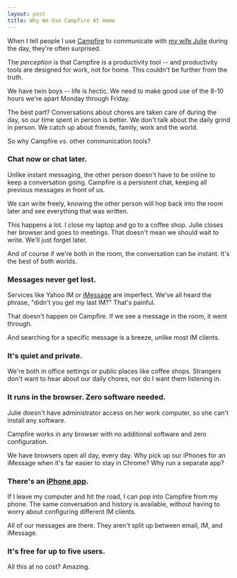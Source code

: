 ```yaml
---
layout: post
title: Why We Use Campfire At Home
---
```

When I tell people I use [Campfire](http://campfirenow.com/) to communicate with [my wife Julie](https://twitter.com/juliekim2) during the day, they're often surprised.

The _perception_ is that Campfire is a productivity tool -- and productivity tools are designed for work, not for home. This couldn't be further from the truth.

We have twin boys -- life is hectic. We need to make good use of the 8-10 hours we're apart Monday through Friday.

The best part? Conversations about chores are taken care of during the day, so our time spent in person is better. We don't talk about the daily grind in person. We catch up about friends, family, work and the world.

So why Campfire vs. other communication tools?

### Chat now or chat later.

Unlike instant messaging, the other person doesn't have to be online to keep a conversation going. Campfire is a persistent chat, keeping all previous messages in front of us.

We can write freely, knowing the other person will hop back into the room later and see everything that was written.

This happens a lot. I close my laptop and go to a coffee shop. Julie closes her browser and goes to meetings. That doesn't mean we should wait to write. We'll just forget later.

And of course if we're both in the room, the conversation can be instant. It's the best of both worlds.

### Messages never get lost.

Services like Yahoo IM or [iMessage](https://discussions.apple.com/thread/3375885?start=15&tstart=0) are imperfect. We've all heard the phrase, "didn't you get my last IM?" That's painful. 

That doesn't happen on Campfire. If we see a message in the room, it went through. 

And searching for a specific message is a breeze, unlike most IM clients.

### It's quiet and private. 

We're both in office settings or public places like coffee shops. Strangers don't want to hear about our daily chores, nor do I want them listening in.

### It runs in the browser. Zero software needed.

Julie doesn't have administrator access on her work computer, so she can't install any software.

Campfire works in any browser with no additional software and zero configuration.

We have browsers open all day, every day. Why pick up our iPhones for an iMessage when it's far easier to stay in Chrome? Why run a separate app? 

### There's an [iPhone app](https://itunes.apple.com/us/app/37signals-campfire/id377401986?mt=8).
 
If I leave my computer and hit the road, I can pop into Campfire from my phone. The same conversation and history is available, without having to worry about configuring different IM clients.

All of our messages are there. They aren't split up between email, IM, and iMessage.

### It's free for up to five users. 

All this at no cost? Amazing.